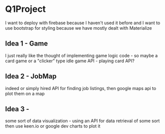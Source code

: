 # Q1Project
I want to deploy with firebase because I haven't used it before and I want to use bootstrap for styling because we have mostly dealt with Materialize


## Idea 1 - Game

I just really like the thought of implementing game logic code - so maybe a card game or a "clicker" type idle game
API - playing card API?


## Idea 2 - JobMap

indeed or simply hired API for finding job listings, then google maps api to plot them on a map


## Idea 3 - 

some sort of data visualization - using an API for data retrieval of some sort then use keen.io or google dev charts to plot it

